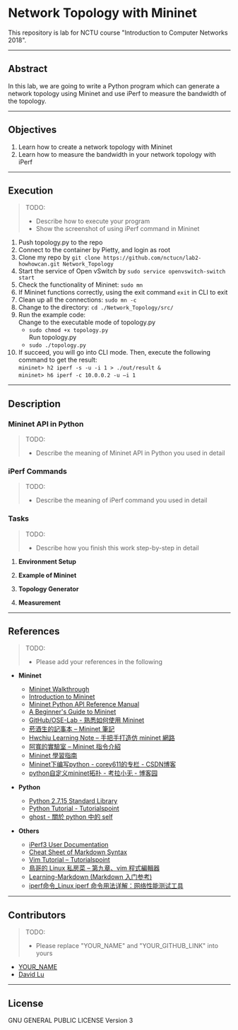 # Network Topology with Mininet

This repository is lab for NCTU course "Introduction to Computer Networks 2018".

---
## Abstract

In this lab, we are going to write a Python program which can generate a network topology using Mininet and use iPerf to measure the bandwidth of the topology.

---
## Objectives

1. Learn how to create a network topology with Mininet
2. Learn how to measure the bandwidth in your network topology with iPerf

---
## Execution

> TODO: 
> * Describe how to execute your program
> * Show the screenshot of using iPerf command in Mininet
1. Push topology.py to the repo
2. Connect to the container by Pietty, and login as root
3. Clone my repo by `git clone https://github.com/nctucn/lab2-howhowcan.git Network_Topology`
4. Start the service of Open vSwitch by `sudo service openvswitch-switch start`
5. Check the functionality of Mininet: `sudo mn`
6. If Mininet functions correctly, using the exit command `exit` in CLI to exit
7. Clean up all the connections: `sudo mn -c` 
8. Change to the directory: `cd ./Network_Topology/src/`
9. Run the example code:   
   Change to the executable mode of topology.py   
   * `sudo chmod +x topology.py`   
   Run topology.py   
   * `sudo ./topology.py`    
10. If succeed, you will go into CLI mode. Then, execute the following command to get the result:   
   `mininet> h2 iperf -s -u -i 1 > ./out/result &`    
   `mininet> h6 iperf -c 10.0.0.2 -u –i 1`    
   



   

---
## Description

### Mininet API in Python

> TODO:
> * Describe the meaning of Mininet API in Python you used in detail

### iPerf Commands

> TODO:
> * Describe the meaning of iPerf command you used in detail

### Tasks

> TODO:
> * Describe how you finish this work step-by-step in detail

1. **Environment Setup**


2. **Example of Mininet**


3. **Topology Generator**


4. **Measurement**

---
## References

> TODO: 
> * Please add your references in the following

* **Mininet**
    * [Mininet Walkthrough](http://mininet.org/walkthrough/)
    * [Introduction to Mininet](https://github.com/mininet/mininet/wiki/Introduction-to-Mininet)
    * [Mininet Python API Reference Manual](http://mininet.org/api/annotated.html)
    * [A Beginner's Guide to Mininet](https://opensourceforu.com/2017/04/beginners-guide-mininet/)
    * [GitHub/OSE-Lab - 熟悉如何使用 Mininet](https://github.com/OSE-Lab/Learning-SDN/blob/master/Mininet/README.md)
    * [菸酒生的記事本 – Mininet 筆記](https://blog.laszlo.tw/?p=81)
    * [Hwchiu Learning Note – 手把手打造仿 mininet 網路](https://hwchiu.com/setup-mininet-like-environment.html)
    * [阿寬的實驗室 – Mininet 指令介紹](https://ting-kuan.blog/2017/11/09/%E3%80%90mininet%E6%8C%87%E4%BB%A4%E4%BB%8B%E7%B4%B9%E3%80%91/)
    * [Mininet 學習指南](https://www.sdnlab.com/11495.html)
    * [Mininet下编写python - corey611的专栏 - CSDN博客](https://blog.csdn.net/corey611/article/details/39212053)
    * [python自定义mininet拓扑 - 考拉小无 - 博客园](https://www.cnblogs.com/wpqwpq/p/6501952.html)
* **Python**
    * [Python 2.7.15 Standard Library](https://docs.python.org/2/library/index.html)
    * [Python Tutorial - Tutorialspoint](https://www.tutorialspoint.com/python/)
    * [ghost - 關於 python 中的 self](https://freedomknight.me/guan-yu-python-zhong-de-self/)

* **Others**
    * [iPerf3 User Documentation](https://iperf.fr/iperf-doc.php#3doc)
    * [Cheat Sheet of Markdown Syntax](https://www.markdownguide.org/cheat-sheet)
    * [Vim Tutorial – Tutorialspoint](https://www.tutorialspoint.com/vim/index.htm)
    * [鳥哥的 Linux 私房菜 – 第九章、vim 程式編輯器](http://linux.vbird.org/linux_basic/0310vi.php)    
    * [Learning-Markdown (Markdown 入门参考)](http://xianbai.me/learn-md)
    * [iperf命令_Linux iperf 命令用法详解：网络性能测试工具](http://man.linuxde.net/iperf)
    
---
## Contributors

> TODO:
> * Please replace "YOUR_NAME" and "YOUR_GITHUB_LINK" into yours

* [YOUR_NAME](YOUR_GITHUB_LINK)
* [David Lu](https://github.com/yungshenglu)

---
## License

GNU GENERAL PUBLIC LICENSE Version 3
